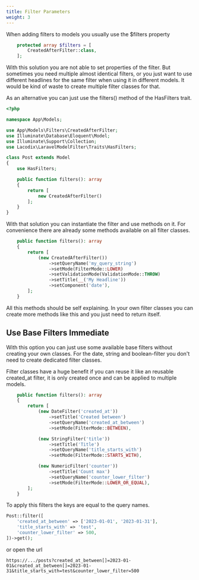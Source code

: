 ```yaml
---
title: Filter Parameters
weight: 3
---
```


When adding filters to models you usually use the $filters property

```php
    protected array $filters = [
        CreatedAfterFilter::class,
    ];
```

With this solution you are not able to set properties of the filter. But sometimes you need multiple almost
identical filters, or you just want to use different headlines for the same filter when using it in different
models. It would be kind of waste to create multiple filter classes for that.

As an alternative you can just use the filters() method of the HasFilters trait.

```php
<?php

namespace App\Models;

use App\Models\Filters\CreatedAfterFilter;
use Illuminate\Database\Eloquent\Model;
use Illuminate\Support\Collection;
use Lacodix\LaravelModelFilter\Traits\HasFilters;

class Post extends Model
{
    use HasFilters;

    public function filters(): array
    {
        return [
            new CreatedAfterFilter()
        ];
    }
}
```

With that solution you can instantiate the filter and use methods on it.
For convenience there are already some methods available on all filter classes.

```php
    public function filters(): array
    {
        return [
            (new CreatedAfterFilter())
                ->setQueryName('my_query_string')
                ->setMode(FilterMode::LOWER)
                ->setValidationMode(ValidationMode::THROW)
                ->setTitle(__('My Headline'))
                ->setComponent('date'),
        ];
    }
```

All this methods should be self explaining. In your own filter classes you can create more methods
like this and you just need to return itself.

## Use Base Filters Immediate

With this option you can just use some available base filters without creating your
own classes. For the date, string and boolean-filter you don't need to create dedicated
filter classes. 

Filter classes have a huge benefit if you can reuse it like an reusable 
created_at filter, it is only created once and can be applied to multiple models.


```php
    public function filters(): array
    {
        return [
            (new DateFilter('created_at'))
                ->setTitle('Created between')
                ->setQueryName('created_at_between')
                ->setMode(FilterMode::BETWEEN),

            (new StringFilter('title'))
                ->setTitle('Title')
                ->setQueryName('title_starts_with')
                ->setMode(FilterMode::STARTS_WITH),

            (new NumericFilter('counter'))
                ->setTitle('Count max')
                ->setQueryName('counter_lower_filter')
                ->setMode(FilterMode::LOWER_OR_EQUAL),
        ];
    }
```

To apply this filters the keys are equal to the query names.

```php 
Post::filter([
    'created_at_between' => ['2023-01-01', '2023-01-31'],
    'title_starts_with' => 'test',
    'counter_lower_filter' => 500,
])->get();
```

or open the url

```
https://.../posts?created_at_between[]=2023-01-01&created_at_between[]=2023-01-31&title_starts_with=test&counter_lower_filter=500
```

